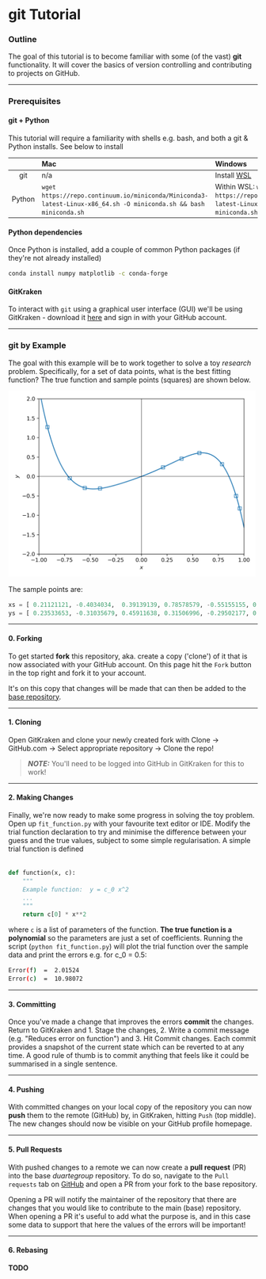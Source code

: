 # git Tutorial

### Outline

The goal of this tutorial is to become familiar with some (of the vast) **git** functionality. It will cover the basics 
of version controlling and contributing to projects on GitHub. 

***

### Prerequisites

#### git + Python

This tutorial will require a familiarity with shells e.g. bash, and both a git & Python installs. See below to install 


|          |     Mac   |  Windows    |   Linux   |
|  :----:  |  :----  |    :----    |    :---- |
| git      |    n/a      |     Install [WSL](https://docs.microsoft.com/en-us/windows/wsl/)         |     n/a      | 
| Python   |  `wget https://repo.continuum.io/miniconda/Miniconda3-latest-Linux-x86_64.sh -O miniconda.sh && bash miniconda.sh`      |     Within WSL: `wget https://repo.continuum.io/miniconda/Miniconda3-latest-Linux-x86_64.sh -O miniconda.sh && bash miniconda.sh`         |    `wget https://repo.anaconda.com/miniconda/Miniconda3-latest-MacOSX-x86_64.sh -O miniconda.sh && bash miniconda.sh`    |

#### Python dependencies

Once Python is installed, add a couple of common Python packages (if they're not already installed)

```bash
conda install numpy matplotlib -c conda-forge
```

#### GitKraken

To interact with `git` using a graphical user interface (GUI) we'll be using GitKraken - download it [here](https://www.gitkraken.com/)
and sign in with your GitHub account.


***

### git by Example

The goal with this example will be to work together to solve a toy _research_ problem. Specifically, for a set of data 
points, what is the best fitting function? The true function and sample points (squares) are shown below.


<img src="_common/true_function.png" width="500">

The sample points are:

```python
xs = [ 0.21121121, -0.4034034,  0.39139139, 0.78578579, -0.55155155, 0.56556557, 0.92392392, -0.6996997, 0.95795796, -0.91591592]
ys = [ 0.23533653, -0.31035679, 0.45911638, 0.31506996, -0.29502177, 0.60401143, -0.50146046, -0.04222024, -0.82460688, 1.27242725]
```

***

#### 0. Forking

To get started **fork** this repository, aka. create a copy ('clone') of it that is now associated with your GitHub 
account. On this page hit the `Fork` button in the top right and fork it to your account.

It's on this copy that changes will be made that can then be added to the [base repository](https://github.com/duartegroup/resources).

***

#### 1. Cloning

Open GitKraken and clone your newly created fork with Clone → GitHub.com → 
Select appropriate repository → Clone the repo! 

> **_NOTE:_**  You'll need to be logged into GitHub in GitKraken for this to work!

***

#### 2. Making Changes

Finally, we're now ready to make some progress in solving the toy problem. Open up `fit_function.py` with your favourite 
text editor or IDE. Modify the trial function declaration to try and minimise the difference between your guess and 
the true values, subject to some simple regularisation. A simple trial function is defined

```python

def function(x, c):
    """
    Example function:  y = c_0 x^2
    ...
    """
    return c[0] * x**2
```

where `c` is a list of parameters of the function. **The true function is a polynomial** so the parameters are just
a set of coefficients. Running the script (`python fit_function.py`) will plot the trial function over the sample data 
and print the errors e.g. for c_0 = 0.5:

```bash
Error(f)  =  2.01524
Error(c)  =  10.98072
```

***

#### 3. Committing

Once you've made a change that improves the errors **commit** the changes. Return to GitKraken and 1. Stage the changes, 
2. Write a commit message (e.g. "Reduces error on function") and 3. Hit Commit changes. Each commit provides a snapshot
of the current state which can be reverted to at any time. A good rule of thumb is to commit anything that feels like it
could be summarised in a single sentence.

***

#### 4. Pushing

With committed changes on your local copy of the repository you can now **push** them to the remote (GitHub) by, in 
GitKraken, hitting `Push` (top middle). The new changes should now be visible on your GitHub profile homepage.

***

#### 5. Pull Requests

With pushed changes to a remote we can now create a **pull request** (PR) into the base _duartegroup_ repository. To 
do so, navigate to the `Pull requests` tab on [GitHub](https://github.com/duartegroup/resources) and open a PR from your
fork to the base repository.

Opening a PR will notify the maintainer of the repository that there are changes that you would like to contribute 
to the main (base) repository. When opening a PR it's useful to add what the purpose is, and in this case some data to 
support that here the values of the errors will be important!

***

#### 6. Rebasing

**TODO**

